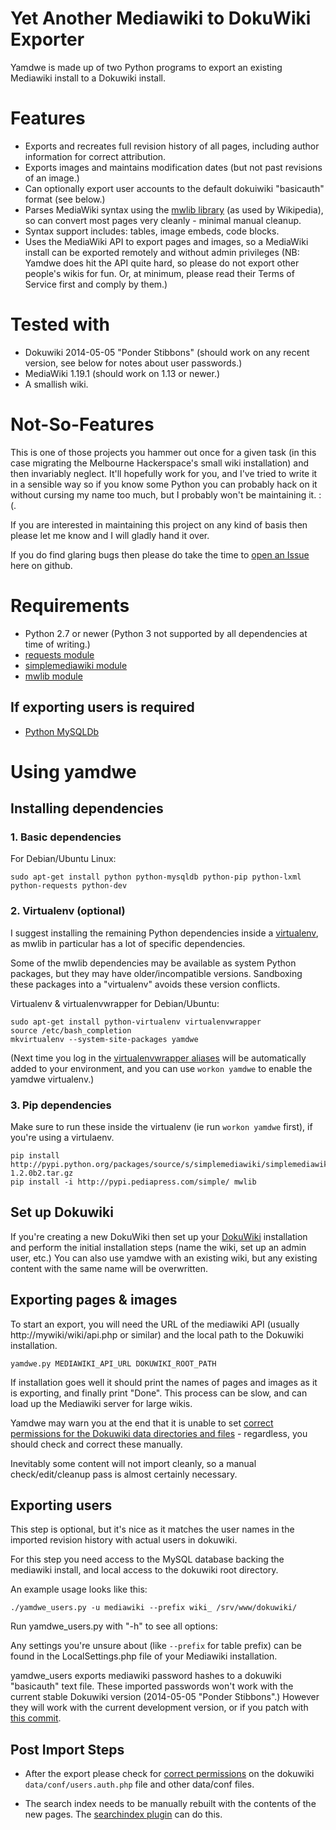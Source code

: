 

# Yet Another Mediawiki to DokuWiki Exporter

Yamdwe is made up of two Python programs to export an existing
Mediawiki install to a Dokuwiki install.

# Features

* Exports and recreates full revision history of all pages, including author information for correct attribution.
* Exports images and maintains modification dates (but not past revisions of an image.)
* Can optionally export user accounts to the default dokuiwiki "basicauth" format (see below.)
* Parses MediaWiki syntax using the [mwlib library](http://mwlib.readthedocs.org/en/latest/index.html) (as used by Wikipedia), so can convert most pages very cleanly - minimal manual cleanup.
* Syntax support includes: tables, image embeds, code blocks.
* Uses the MediaWiki API to export pages and images, so a MediaWiki install can be exported remotely and without admin privileges (NB: Yamdwe does hit the API quite hard, so please do not export other people's wikis for fun. Or, at minimum, please read their Terms of Service first and comply by them.)

# Tested with

* Dokuwiki 2014-05-05 "Ponder Stibbons" (should work on any recent version, see below for notes about user passwords.)
* MediaWiki 1.19.1 (should work on 1.13 or newer.)
* A smallish wiki.

# Not-So-Features

This is one of those projects you hammer out once for a given task (in this case migrating the Melbourne Hackerspace's small wiki installation) and then invariably neglect. It'll hopefully work for you, and I've tried to write it in a sensible way so if you know some Python you can probably hack on it without cursing my name too much, but I probably won't be maintaining it. :(.

If you are interested in maintaining this project on any kind of
basis then please let me know and I will gladly hand it over.

If you do find glaring bugs then please do take the time to [open
an Issue](https://github.com/projectgus/yamdwe/issues) here on github.

# Requirements

* Python 2.7 or newer (Python 3 not supported by all dependencies at time of writing.)
* [requests module](http://docs.python-requests.org/en/latest/)
* [simplemediawiki module](http://pythonhosted.org/simplemediawiki/)
* [mwlib module](http://mwlib.readthedocs.org/en/latest/index.html)

## If exporting users is required

* [Python MySQLDb](http://sourceforge.net/projects/mysql-python/)

# Using yamdwe

## Installing dependencies

### 1. Basic dependencies

For Debian/Ubuntu Linux:

    sudo apt-get install python python-mysqldb python-pip python-lxml python-requests python-dev

### 2. Virtualenv (optional)

I suggest installing the remaining Python dependencies inside a
[virtualenv](https://virtualenv.pypa.io/en/latest/), as mwlib in
particular has a lot of specific dependencies.

Some of the mwlib dependencies may be available as system Python
packages, but they may have older/incompatible versions. Sandboxing
these packages into a "virtualenv" avoids these version conflicts.

Virtualenv & virtualenvwrapper for Debian/Ubuntu:

    sudo apt-get install python-virtualenv virtualenvwrapper
    source /etc/bash_completion
    mkvirtualenv --system-site-packages yamdwe

(Next time you log in the [virtualenvwrapper aliases](http://virtualenvwrapper.readthedocs.org/en/latest/command_ref.html) will be
automatically added to your environment, and you can use `workon yamdwe` to
enable the yamdwe virtualenv.)

### 3. Pip dependencies

Make sure to run these inside the virtualenv (ie run `workon yamdwe`
first), if you're using a virtulaenv.

    pip install http://pypi.python.org/packages/source/s/simplemediawiki/simplemediawiki-1.2.0b2.tar.gz
    pip install -i http://pypi.pediapress.com/simple/ mwlib

## Set up Dokuwiki

If you're creating a new DokuWiki then set up your
[DokuWiki](http://dokuwiki.org) installation and perform the initial
installation steps (name the wiki, set up an admin user, etc.) You can
also use yamdwe with an existing wiki, but any existing content with
the same name will be overwritten.

## Exporting pages & images

To start an export, you will need the URL of the mediawiki API (usually http://mywiki/wiki/api.php or similar) and the local path to the Dokuwiki installation.

    yamdwe.py MEDIAWIKI_API_URL DOKUWIKI_ROOT_PATH

If installation goes well it should print the names of pages and images as it is exporting, and finally print "Done". This process can be slow, and can load up the Mediawiki server for large wikis.

Yamdwe may warn you at the end that it is unable to set [correct permissions for the Dokuwiki data directories and files](https://www.dokuwiki.org/install:permissions) - regardless, you should check and correct these manually.

Inevitably some content will not import cleanly, so a manual check/edit/cleanup pass is almost certainly necessary.

## Exporting users

This step is optional, but it's nice as it matches the user names in the imported revision history with actual users in dokuwiki.

For this step you need access to the MySQL database backing the mediawiki install, and local access to the dokuwiki root directory.

An example usage looks like this:

    ./yamdwe_users.py -u mediawiki --prefix wiki_ /srv/www/dokuwiki/

Run yamdwe_users.py with "-h" to see all options:

Any settings you're unsure about (like `--prefix` for table prefix)
can be found in the LocalSettings.php file of your Mediawiki
installation.

yamdwe_users exports mediawiki password hashes to a dokuwiki "basicauth" text file. These imported passwords won't work with the current stable Dokuwiki version (2014-05-05 "Ponder Stibbons".) However they will work with the current development version, or if you patch with [this commit](https://github.com/splitbrain/dokuwiki/commit/42aeaf8323271f65bb906e11c6126d3a2d060a3f).

## Post Import Steps

* After the export please check for [correct permissions](https://www.dokuwiki.org/install:permissions) on
  the dokuwiki `data/conf/users.auth.php` file and other data/conf files.

* The search index needs to be manually rebuilt with the contents of the new pages. The [searchindex plugin](https://www.dokuwiki.org/plugin:searchindex) can do this.
